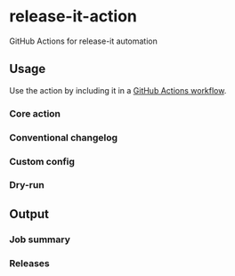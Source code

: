 # release-it-action

GitHub Actions for release-it automation

## Usage

Use the action by including it in a [GitHub Actions workflow](https://docs.github.com/en/actions/writing-workflows/workflow-syntax-for-github-actions).

### Core action

### Conventional changelog

### Custom config

### Dry-run

## Output

### Job summary

### Releases
